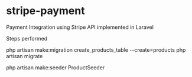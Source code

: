 # stripe-payment
Payment Integration using Stripe API implemented in Laravel

Steps performed

php artisan make:migration create_products_table --create=products
php artisan migrate


php artisan make:seeder ProductSeeder

